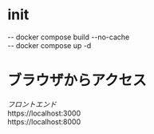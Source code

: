 # init  
 -- docker compose build --no-cache  
 -- docker compose up -d  

# ブラウザからアクセス
 *フロントエンド*  
  https://localhost:3000  
  https://localhost:8000  
